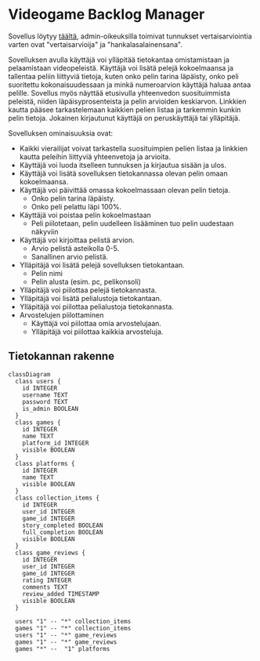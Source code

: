 # Videogame Backlog Manager
Sovellus löytyy [täältä](https://videogame-backlog-manager.herokuapp.com/), admin-oikeuksilla toimivat tunnukset vertaisarviointia varten ovat "vertaisarvioija" ja "hankalasalainensana".

Sovelluksen avulla käyttäjä voi ylläpitää tietokantaa omistamistaan ja pelaamistaan videopeleistä. Käyttäjä voi lisätä pelejä kokoelmaansa ja tallentaa peliin liittyviä tietoja, kuten onko pelin tarina läpäisty, onko peli suoritettu kokonaisuudessaan ja minkä numeroarvion käyttäjä haluaa antaa pelille. Sovellus myös näyttää etusivulla yhteenvedon suosituimmista peleistä, niiden läpäisyprosenteista ja pelin arvioiden keskiarvon. Linkkien kautta pääsee tarkastelemaan kaikkien pelien listaa ja tarkemmin kunkin pelin tietoja. Jokainen kirjautunut käyttäjä on peruskäyttäjä tai ylläpitäjä.

Sovelluksen ominaisuuksia ovat:
- Kaikki vierailijat voivat tarkastella suosituimpien pelien listaa ja linkkien kautta peleihin liittyviä yhteenvetoja ja arvioita.
- Käyttäjä voi luoda itselleen tunnuksen ja kirjautua sisään ja ulos.
- Käyttäjä voi lisätä sovelluksen tietokannassa olevan pelin omaan kokoelmaansa.
- Käyttäjä voi päivittää omassa kokoelmassaan olevan pelin tietoja.
  - Onko pelin tarina läpäisty.
  - Onko peli pelattu läpi 100%.
- Käyttäjä voi poistaa pelin kokoelmastaan
  - Peli piilotetaan, pelin uudelleen lisääminen tuo pelin uudestaan näkyviin
- Käyttäjä voi kirjoittaa pelistä arvion.
  - Arvio pelistä asteikolla 0-5.
  - Sanallinen arvio pelistä.
- Ylläpitäjä voi lisätä pelejä sovelluksen tietokantaan.
  - Pelin nimi
  - Pelin alusta (esim. pc, pelikonsoli)
- Ylläpitäjä voi piilottaa pelejä tietokannasta.
- Ylläpitäjä voi lisätä pelialustoja tietokantaan.
- Ylläpitäjä voi piilottaa pelialustoja tietokannasta.
- Arvostelujen piilottaminen
  - Käyttäjä voi piilottaa omia arvostelujaan.
  - Ylläpitäjä voi piilottaa kaikkia arvosteluja.

## Tietokannan rakenne
```mermaid
classDiagram
  class users {
    id INTEGER
    username TEXT
    password TEXT
    is_admin BOOLEAN
  }
  class games {
    id INTEGER
    name TEXT
    platform_id INTEGER
    visible BOOLEAN
  }
  class platforms {
    id INTEGER
    name TEXT
    visible BOOLEAN
  }
  class collection_items {
    id INTEGER
    user_id INTEGER
    game_id INTEGER
    story_completed BOOLEAN
    full_completion BOOLEAN
    visible BOOLEAN
  }
  class game_reviews {
    id INTEGER
    user_id INTEGER
    game_id INTEGER
    rating INTEGER
    comments TEXT
    review_added TIMESTAMP
    visible BOOLEAN
  }

  users "1" -- "*" collection_items
  games "1" -- "*" collection_items
  users "1" -- "*" game_reviews
  games "1" -- "*" game_reviews
  games "*" --  "1" platforms
```